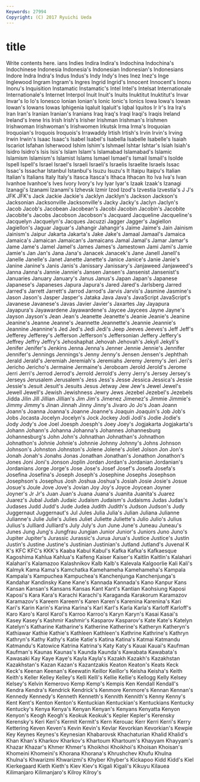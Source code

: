 ```yaml
---
Keywords: 27994 
Copyright: (C) 2017 Ryuichi Ueda
---
```


# title

Write contents here.
ians Indies Indira Indira's
Indochina Indochina's Indochinese Indonesia Indonesia's Indonesian Indonesian's Indonesians Indore Indra
Indra's Indus Indus's Indy Indy's Ines Inez Inez's Inge Inglewood
Ingram Ingram's Ingres Ingrid Ingrid's Innocent Innocent's Inonu Inonu's Inquisition
Instamatic Instamatic's Intel Intel's Intelsat Internationale Internationale's Internet Interpol Inuit
Inuit's Inuits Inuktitut Inuktitut's Invar Invar's Io Io's Ionesco Ionian
Ionian's Ionic Ionic's Ionics Iowa Iowa's Iowan Iowan's Iowans Iowas
Iphigenia Iqaluit Iqaluit's Iqbal Iquitos Ir Ir's Ira Ira's Iran
Iran's Iranian Iranian's Iranians Iraq Iraq's Iraqi Iraqi's Iraqis Ireland
Ireland's Irene Iris Irish Irish's Irisher Irishman Irishman's Irishmen Irishwoman
Irishwoman's Irishwomen Irkutsk Irma Irma's Iroquoian Iroquoian's Iroquois Iroquois's Irrawaddy
Irtish Irtish's Irvin Irvin's Irving Irwin Irwin's Isaac Isaac's Isabel
Isabel's Isabella Isabelle Isabelle's Isaiah Iscariot Isfahan Isherwood Ishim Ishim's
Ishmael Ishtar Ishtar's Isiah Isiah's Isidro Isidro's Isis Isis's Islam
Islam's Islamabad Islamabad's Islamic Islamism Islamism's Islamist Islams Ismael Ismael's
Ismail Ismail's Isolde Ispell Ispell's Israel Israel's Israeli Israeli's Israelis
Israelite Israels Issac Issac's Issachar Istanbul Istanbul's Isuzu Isuzu's It
Itaipu Itaipu's Italian Italian's Italians Italy Italy's Itasca Itasca's Ithaca
Ithacan Ito Iva Iva's Ivan Ivanhoe Ivanhoe's Ives Ivory Ivory's
Ivy Iyar Iyar's Izaak Izaak's Izanagi Izanagi's Izanami Izanami's Izhevsk
Izmir Izod Izod's Izvestia Izvestia's J J's JFK JFK's Jack
Jackie Jackie's Jacklyn Jacklyn's Jackson Jackson's Jacksonian Jacksonville Jacksonville's Jacky
Jacky's Jaclyn Jaclyn's Jacob Jacob's Jacobean Jacobean's Jacobi Jacobin Jacobin's
Jacobite Jacobite's Jacobs Jacobson Jacobson's Jacquard Jacqueline Jacqueline's Jacquelyn Jacquelyn's
Jacques Jacuzzi Jagger Jagger's Jagiellon Jagiellon's Jaguar Jaguar's Jahangir Jahangir's
Jaime Jaime's Jain Jainism Jainism's Jaipur Jakarta Jakarta's Jake Jake's
Jamaal Jamaal's Jamaica Jamaica's Jamaican Jamaican's Jamaicans Jamal Jamal's Jamar
Jamar's Jame Jame's Jamel Jamel's James James's Jamestown Jami Jami's
Jamie Jamie's Jan Jan's Jana Jana's Janacek Janacek's Jane Janell
Janell's Janelle Janelle's Janet Janette Janette's Janice Janice's Janie Janie's
Janine Janine's Janis Janis's Janissary Janissary's Janjaweed Janjaweed's Janna Janna's
Jannie Jannie's Jansen Jansen's Jansenist Jansenist's Januaries January January's Janus
Janus's Japan Japan's Japanese Japanese's Japaneses Japura Japura's Jared Jared's
Jarlsberg Jarred Jarred's Jarrett Jarrett's Jarrod Jarrod's Jarvis Jarvis's Jasmine
Jasmine's Jason Jason's Jasper Jasper's Jataka Java Java's JavaScript JavaScript's
Javanese Javanese's Javas Javier Javier's Jaxartes Jay Jayapura Jayapura's Jayawardene
Jayawardene's Jaycee Jaycees Jayne Jayne's Jayson Jayson's Jean Jean's Jeanette
Jeanette's Jeanie Jeanie's Jeanine Jeanine's Jeanne Jeanne's Jeannette Jeannette's Jeannie
Jeannie's Jeannine Jeannine's Jed Jed's Jedi Jedi's Jeep Jeeves Jeeves's
Jeff Jeff's Jefferey Jefferey's Jefferson Jefferson's Jeffersonian Jeffery Jeffery's Jeffrey
Jeffry Jeffry's Jehoshaphat Jehovah Jehovah's Jekyll Jekyll's Jenifer Jenifer's Jenkins
Jenna Jenna's Jenner Jennie Jennie's Jennifer Jennifer's Jennings Jennings's Jenny
Jenny's Jensen Jensen's Jephthah Jerald Jerald's Jeremiah Jeremiah's Jeremiahs Jeremy
Jeremy's Jeri Jeri's Jericho Jericho's Jermaine Jermaine's Jeroboam Jerold Jerold's
Jerome Jerri Jerri's Jerrod Jerrod's Jerrold Jerrold's Jerry Jerry's Jersey
Jersey's Jerseys Jerusalem Jerusalem's Jess Jess's Jesse Jessica Jessica's Jessie
Jessie's Jesuit Jesuit's Jesuits Jesus Jetway Jew Jew's Jewel Jewel's
Jewell Jewell's Jewish Jewishness Jewry Jews Jezebel Jezebel's Jezebels Jidda
Jilin Jill Jillian Jillian's Jim Jim's Jimenez Jimenez's Jimmie Jimmie's
Jimmy Jimmy's Jinan Jinnah Jinny Jinny's Jivaro Jo Jo's Joan
Joann Joann's Joanna Joanna's Joanne Joanne's Joaquin Joaquin's Job Job's
Jobs Jocasta Jocelyn Jocelyn's Jock Jockey Jodi Jodi's Jodie Jodie's
Jody Jody's Joe Joel Joesph Joesph's Joey Joey's Jogjakarta Jogjakarta's
Johann Johann's Johanna Johanna's Johannes Johannesburg Johannesburg's John John's Johnathan
Johnathan's Johnathon Johnathon's Johnie Johnie's Johnnie Johnny Johnny's Johns Johnson
Johnson's Johnston Johnston's Jolene Jolene's Joliet Jolson Jon Jon's Jonah
Jonah's Jonahs Jonas Jonathan Jonathan's Jonathon Jonathon's Jones Joni Joni's
Jonson Joplin Jordan Jordan's Jordanian Jordanian's Jordanians Jorge Jorge's Jose
Jose's Josef Josef's Josefa Josefa's Josefina Josefina's Joseph Joseph's Josephine
Josephs Josephson Josephson's Josephus Josh Joshua Joshua's Josiah Josie Josie's
Josue Josue's Joule Jove Jove's Jovian Joy Joy's Joyce Joycean
Joyner Joyner's Jr Jr's Juan Juan's Juana Juana's Juanita Juanita's
Juarez Juarez's Jubal Judah Judaic Judaism Judaism's Judaisms Judas Judas's
Judases Judd Judd's Jude Judea Judith Judith's Judson Judson's Judy
Juggernaut Juggernaut's Jul Jules Julia Julia's Julian Juliana Julianne Julianne's
Julie Julie's Julies Juliet Juliette Juliette's Julio Julio's Julius Julius's
Julliard Julliard's July July's Jun June June's Juneau Juneau's Junes
Jung Jung's Jungfrau Jungian Junior Junior's Juniors Juno Juno's Jupiter
Jupiter's Jurassic Jurassic's Jurua Jurua's Justice Justice's Justin Justin's Justine
Justine's Justinian Justinian's Jutland Jutland's Juvenal K K's KFC KFC's
KKK's Kaaba Kabul Kabul's Kafka Kafka's Kafkaesque Kagoshima Kahlua Kahlua's
Kaifeng Kaiser Kaiser's Kaitlin Kaitlin's Kalahari Kalahari's Kalamazoo Kalashnikov Kalb
Kalb's Kalevala Kalgoorlie Kali Kali's Kalmyk Kama Kama's Kamchatka Kamehameha
Kamehameha's Kampala Kampala's Kampuchea Kampuchea's Kanchenjunga Kanchenjunga's Kandahar Kandinsky Kane
Kane's Kannada Kannada's Kano Kanpur Kans Kansan Kansan's Kansans Kansas
Kant Kant's Kantian Kaohsiung Kaposi Kaposi's Kara Kara's Karachi Karachi's
Karaganda Karakorum Karamazov Karamazov's Kareem Kareem's Karen Karen's Karenina Karenina's
Kari Kari's Karin Karin's Karina Karina's Karl Karl's Karla Karla's
Karloff Karloff's Karo Karo's Karol Karol's Karroo Karroo's Karyn Karyn's
Kasai Kasai's Kasey Kasey's Kashmir Kashmir's Kasparov Kasparov's Kate Kate's
Katelyn Katelyn's Katharine Katharine's Katherine Katherine's Katheryn Katheryn's Kathiawar Kathie
Kathie's Kathleen Kathleen's Kathrine Kathrine's Kathryn Kathryn's Kathy Kathy's Katie
Katie's Katina Katina's Katmai Katmandu Katmandu's Katowice Katrina Katrina's Katy
Katy's Kauai Kauai's Kaufman Kaufman's Kaunas Kaunas's Kaunda Kaunda's Kawabata
Kawabata's Kawasaki Kay Kaye Kaye's Kayla Kayla's Kazakh Kazakh's Kazakhstan
Kazakhstan's Kazan Kazan's Kazantzakis Keaton Keaton's Keats Keck Keck's Keenan
Keenan's Keewatin Keillor Keillor's Keisha Keisha's Keith Keith's Keller Kelley
Kelley's Kelli Kelli's Kellie Kellie's Kellogg Kelly Kelsey Kelsey's Kelvin
Kemerovo Kemp Kemp's Kempis Ken Kendall Kendall's Kendra Kendra's Kendrick
Kendrick's Kenmore Kenmore's Kennan Kennan's Kennedy Kennedy's Kenneth Kenneth's Kennith
Kennith's Kenny Kenny's Kent Kent's Kenton Kenton's Kentuckian Kentuckian's Kentuckians
Kentucky Kentucky's Kenya Kenya's Kenyan Kenyan's Kenyans Kenyatta Kenyon Kenyon's
Keogh Keogh's Keokuk Keokuk's Kepler Kepler's Kerensky Kerensky's Keri Keri's
Kermit Kermit's Kern Kerouac Kerr Kerri Kerri's Kerry Kettering Keven
Keven's Kevin Kevin's Kevlar Kevorkian Kevorkian's Kewpie Key Keynes Keynes's
Keynesian Khabarovsk Khachaturian Khalid Khalid's Khan Khan's Kharkov Kharkov's Khartoum
Khartoum's Khayyam Khayyam's Khazar Khazar's Khmer Khmer's Khoikhoi Khoikhoi's Khoisan
Khoisan's Khomeini Khomeini's Khorana Khorana's Khrushchev Khufu Khulna Khulna's Khwarizmi
Khwarizmi's Khyber Khyber's Kickapoo Kidd Kidd's Kiel Kierkegaard Kieth Kieth's
Kiev Kiev's Kigali Kigali's Kikuyu Kilauea Kilimanjaro Kilimanjaro's Kilroy Kilroy's
